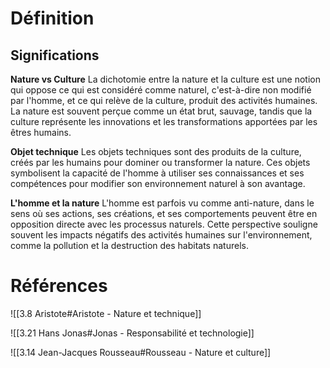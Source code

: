 # **Définition**

## Significations

**Nature vs Culture** La dichotomie entre la nature et la culture est une notion qui oppose ce qui est considéré comme naturel, c'est-à-dire non modifié par l'homme, et ce qui relève de la culture, produit des activités humaines. La nature est souvent perçue comme un état brut, sauvage, tandis que la culture représente les innovations et les transformations apportées par les êtres humains.

**Objet technique** Les objets techniques sont des produits de la culture, créés par les humains pour dominer ou transformer la nature. Ces objets symbolisent la capacité de l'homme à utiliser ses connaissances et ses compétences pour modifier son environnement naturel à son avantage​.

**L'homme et la nature** L'homme est parfois vu comme anti-nature, dans le sens où ses actions, ses créations, et ses comportements peuvent être en opposition directe avec les processus naturels. Cette perspective souligne souvent les impacts négatifs des activités humaines sur l'environnement, comme la pollution et la destruction des habitats naturels​.

# Références

![[3.8 Aristote#Aristote - Nature et technique]]

![[3.21 Hans Jonas#Jonas - Responsabilité et technologie]]

![[3.14 Jean-Jacques Rousseau#Rousseau - Nature et culture]]
